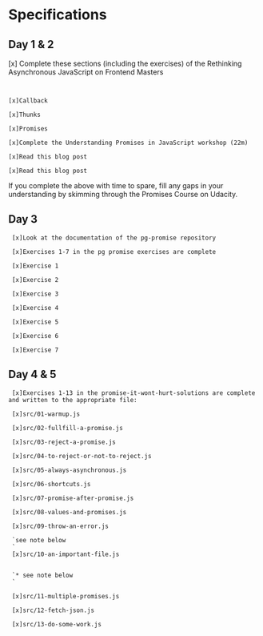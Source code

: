 # Specifications

## Day 1 & 2

 [x] Complete these sections (including the exercises) of the Rethinking Asynchronous JavaScript on Frontend Masters
 
 ```[x]Parallel vs. Async
 
 
 [x]Callback
 
 [x]Thunks
 
 [x]Promises
 
 [x]Complete the Understanding Promises in JavaScript workshop (22m)
 
 [x]Read this blog post
 
 [x]Read this blog post

```
If you complete the above with time to spare, fill any gaps in your understanding by skimming through the Promises Course on Udacity.

## Day 3
```
 [x]Look at the documentation of the pg-promise repository
 
 [x]Exercises 1-7 in the pg promise exercises are complete
 
 [x]Exercise 1
 
 [x]Exercise 2
 
 [x]Exercise 3
 
 [x]Exercise 4
 
 [x]Exercise 5
 
 [x]Exercise 6
 
 [x]Exercise 7
```
## Day 4 & 5
```
 [x]Exercises 1-13 in the promise-it-wont-hurt-solutions are complete and written to the appropriate file:
 
 [x]src/01-warmup.js
 
 [x]src/02-fullfill-a-promise.js
 
 [x]src/03-reject-a-promise.js
 
 [x]src/04-to-reject-or-not-to-reject.js
 
 [x]src/05-always-asynchronous.js
 
 [x]src/06-shortcuts.js
 
 [x]src/07-promise-after-promise.js
 
 [x]src/08-values-and-promises.js   
 
 [x]src/09-throw-an-error.js  
 
 `see note below
 `
 [x]src/10-an-important-file.js 

 
 `* see note below
 `
 
 [x]src/11-multiple-promises.js
 
 [x]src/12-fetch-json.js
 
 [x]src/13-do-some-work.js
```
